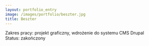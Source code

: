 ```yaml
---
layout: portfolio_entry
image: /images/portfolio/beszter.jpg
title: Beszter
---
```

Zakres pracy: projekt graficzny, wdrożenie do systemu CMS Drupal <br />
Status: zakończony